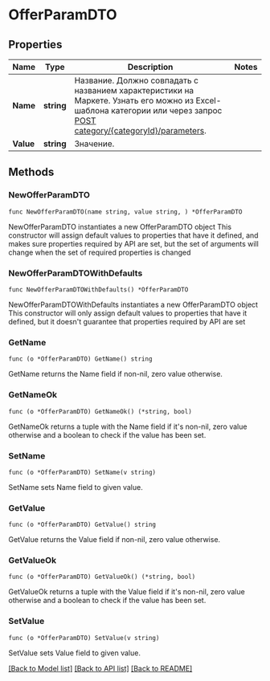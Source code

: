 # OfferParamDTO

## Properties

Name | Type | Description | Notes
------------ | ------------- | ------------- | -------------
**Name** | **string** | Название.  Должно совпадать с названием характеристики на Маркете. Узнать его можно из Excel-шаблона категории или через запрос [POST category/{categoryId}/parameters](../../reference/content/getCategoryContentParameters.md).  | 
**Value** | **string** | Значение.  | 

## Methods

### NewOfferParamDTO

`func NewOfferParamDTO(name string, value string, ) *OfferParamDTO`

NewOfferParamDTO instantiates a new OfferParamDTO object
This constructor will assign default values to properties that have it defined,
and makes sure properties required by API are set, but the set of arguments
will change when the set of required properties is changed

### NewOfferParamDTOWithDefaults

`func NewOfferParamDTOWithDefaults() *OfferParamDTO`

NewOfferParamDTOWithDefaults instantiates a new OfferParamDTO object
This constructor will only assign default values to properties that have it defined,
but it doesn't guarantee that properties required by API are set

### GetName

`func (o *OfferParamDTO) GetName() string`

GetName returns the Name field if non-nil, zero value otherwise.

### GetNameOk

`func (o *OfferParamDTO) GetNameOk() (*string, bool)`

GetNameOk returns a tuple with the Name field if it's non-nil, zero value otherwise
and a boolean to check if the value has been set.

### SetName

`func (o *OfferParamDTO) SetName(v string)`

SetName sets Name field to given value.


### GetValue

`func (o *OfferParamDTO) GetValue() string`

GetValue returns the Value field if non-nil, zero value otherwise.

### GetValueOk

`func (o *OfferParamDTO) GetValueOk() (*string, bool)`

GetValueOk returns a tuple with the Value field if it's non-nil, zero value otherwise
and a boolean to check if the value has been set.

### SetValue

`func (o *OfferParamDTO) SetValue(v string)`

SetValue sets Value field to given value.



[[Back to Model list]](../README.md#documentation-for-models) [[Back to API list]](../README.md#documentation-for-api-endpoints) [[Back to README]](../README.md)



